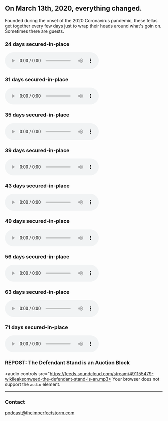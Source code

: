 ## On March 13th, 2020, everything changed.

Founded during the onset of the 2020 Coronavirus pandemic, these fellas get together every
few days just to wrap their heads around what's goin on. Sometimes there are guests.

### 24 days secured-in-place

<audio
        controls
        src="https://archive.org/download/20200405212913/2020-04-05%2021-29-13.mp3">
            Your browser does not support the
            <code>audio</code> element.
    </audio>
 

### 31 days secured-in-place

<audio
        controls
        src="https://archive.org/download/20200414220357/2020-04-14%2022-03-57.mp3">
            Your browser does not support the
            <code>audio</code> element.
    </audio>
    

### 35 days secured-in-place

<audio
        controls
        src="https://archive.org/download/2020-04-13/2020-04-13.mp3">
            Your browser does not support the
            <code>audio</code> element.
    </audio>

### 39 days secured-in-place

<audio
        controls
        src="https://archive.org/download/2020-04-22-21-40-12/2020-04-22%2021-40-12.mp3">
            Your browser does not support the
            <code>audio</code> element.
    </audio>
    
### 43 days secured-in-place

   <audio
        controls
        src="https://archive.org/download/2020-04-26_20200427/2020-04-26.mp3">
            Your browser does not support the
            <code>audio</code> element.
    </audio>
    
### 49 days secured-in-place

   <audio
        controls
        src="https://ia601507.us.archive.org/18/items/2020-05-02/2020-05-02.mp3">
            Your browser does not support the
            <code>audio</code> element.
    </audio>

### 56 days secured-in-place


   <audio
        controls
        src="https://archive.org/download/2020-05-09/2020-05-09.mp3">
            Your browser does not support the
            <code>audio</code> element.
    </audio>

### 63 days secured-in-place

   <audio
        controls
        src="https://archive.org/download/2020.05.16/2020.05.16.mp3">
            Your browser does not support the
            <code>audio</code> element.
    </audio>
    
### 71 days secured-in-place

   <audio
        controls
        src="https://ia601403.us.archive.org/4/items/2020-05-24_202005/2020-05-24.mp3">
            Your browser does not support the
            <code>audio</code> element.
    </audio>
   
### REPOST: The Defendant Stand is an Auction Block

   <audio
        controls
        src="https://feeds.soundcloud.com/stream/491155479-wikileaksonweed-the-defendant-stand-is-an.mp3>
            Your browser does not support the
            <code>audio</code> element.
    </audio>
   
---

### Contact

podcast@theimperfectstorm.com
